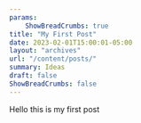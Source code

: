 ```yaml
---
params:
    ShowBreadCrumbs: true
title: "My First Post"
date: 2023-02-01T15:00:01-05:00
layout: "archives"
url: "/content/posts/"
summary: Ideas
draft: false
ShowBreadCrumbs: false
---
```


Hello this is my first post
